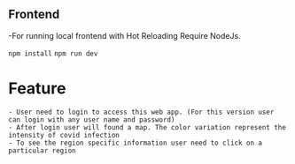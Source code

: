 ## Frontend

-For running local frontend with Hot Reloading Require NodeJs.

`npm install`
`npm run dev`

# Feature

    - User need to login to access this web app. (For this version user can login with any user name and password)
    - After login user will found a map. The color variation represent the intensity of covid infection
    - To see the region specific information user need to click on a particular region
